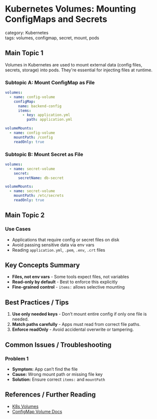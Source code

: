 # Kubernetes Volumes: Mounting ConfigMaps and Secrets  
category: Kubernetes  
tags: volumes, configmap, secret, mount, pods

## Main Topic 1

Volumes in Kubernetes are used to mount external data (config files, secrets, storage) into pods. They're essential for injecting files at runtime.

### Subtopic A: Mount ConfigMap as File

```yaml
volumes:
  - name: config-volume
    configMap:
      name: backend-config
      items:
        - key: application.yml
          path: application.yml

volumeMounts:
  - name: config-volume
    mountPath: /config
    readOnly: true
```

### Subtopic B: Mount Secret as File

```yaml
volumes:
  - name: secret-volume
    secret:
      secretName: db-secret

volumeMounts:
  - name: secret-volume
    mountPath: /etc/secrets
    readOnly: true
```

## Main Topic 2

### Use Cases
- Applications that require config or secret files on disk
- Avoid passing sensitive data via env vars
- Reading `application.yml`, `.pem`, `.env`, `.crt` files

## Key Concepts Summary

- **Files, not env vars** - Some tools expect files, not variables
- **Read-only by default** - Best to enforce this explicitly
- **Fine-grained control** - `items:` allows selective mounting

## Best Practices / Tips

1. **Use only needed keys** - Don’t mount entire config if only one file is needed.
2. **Match paths carefully** - Apps must read from correct file paths.
3. **Enforce readOnly** - Avoid accidental overwrite or tampering.

## Common Issues / Troubleshooting

### Problem 1
- **Symptom:** App can’t find the file
- **Cause:** Wrong mount path or missing file key
- **Solution:** Ensure correct `items:` and `mountPath`

## References / Further Reading

- [K8s Volumes](https://kubernetes.io/docs/concepts/storage/volumes/)
- [ConfigMap Volume Docs](https://kubernetes.io/docs/tasks/configure-pod-container/configure-pod-configmap/)